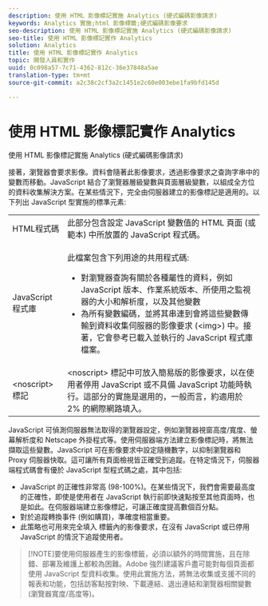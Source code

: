 ```yaml
---
description: 使用 HTML 影像標記實施 Analytics (硬式編碼影像請求)
keywords: Analytics 實施;html 影像標籤;硬式編碼影像要求
seo-description: 使用 HTML 影像標記實施 Analytics (硬式編碼影像請求)
seo-title: 使用 HTML 影像標記實作 Analytics
solution: Analytics
title: 使用 HTML 影像標記實作 Analytics
topic: 開發人員和實作
uuid: 0c098a57-7c71-4362-812c-36e37848a5ae
translation-type: tm+mt
source-git-commit: a2c38c2cf3a2c1451e2c60e003ebe1fa9bfd145d

---
```



# 使用 HTML 影像標記實作 Analytics

使用 HTML 影像標記實施 Analytics (硬式編碼影像請求)

接著，瀏覽器會要求影像。資料會隨著此影像要求，透過影像要求之查詢字串中的變數而移動。JavaScript 結合了瀏覽器層級變數與頁面層級變數，以組成全方位的資料收集解決方案。在某些情況下，完全由伺服器建立的影像標記是適用的。以下列出 JavaScript 型實施的標準元素: 

<table id="table_20BBE4387F234CF199E6C99741AF265C"> 
 <tbody> 
  <tr> 
   <td> HTML程式碼 </td> 
   <td> 此部分包含設定 JavaScript 變數值的 HTML 頁面 (或範本) 中所放置的 JavaScript 程式碼。 </td> 
  </tr> 
  <tr> 
   <td> JavaScript 程式庫 </td> 
   <td> <p>此檔案包含下列用途的共用程式碼:  </p> 
    <ul id="ul_ED50D66F2B2B476E8D9063099995998D"> 
     <li id="li_E88F6F28EC8946469ADCEAFF2F0A4EBA">對瀏覽器查詢有關於各種屬性的資料，例如 JavaScript 版本、作業系統版本、所使用之監視器的大小和解析度，以及其他變數 </li> 
     <li id="li_5CEBE37709D943B7921447FA7054A565">為所有變數編碼，並將其串連到會將這些變數傳輸到資料收集伺服器的影像要求 (&lt;img&gt;) 中。接著，它會參考已載入並執行的 JavaScript 程式庫檔案。 </li> 
    </ul> </td> 
  </tr> 
  <tr> 
   <td> &lt;noscript&gt; 標記 </td> 
   <td> &lt;noscript&gt; 標記中可放入簡易版的影像要求，以在使用者停用 JavaScript 或不具備 JavaScript 功能時執行。這部分的實施是選用的，一般而言，約適用於 2% 的網際網路填入。 </td> 
  </tr> 
 </tbody> 
</table>

JavaScript 可偵測伺服器無法取得的瀏覽器設定，例如瀏覽器視窗高度/寬度、螢幕解析度和 Netscape 外掛程式等。使用伺服器端方法建立影像標記時，將無法擷取這些變數。JavaScript 可在影像要求中設定隨機數字，以抑制瀏覽器和 Proxy 伺服器快取。這可讓所有頁面檢視皆正確受到追蹤。在特定情況下，伺服器端程式碼會有優於 JavaScript 型程式碼之處，其中包括: 

* JavaScript 的正確性非常高 (98-100%)。在某些情況下，我們會需要最高度的正確性，即使是使用者在 JavaScript 執行前即快速點按至其他頁面時，也是如此。在伺服器端建立影像標記，可讓正確度提高數個百分點。
* 對於追蹤轉換事件 (例如購買)，準確度相當重要。
* 此策略也可用來完全填入 <noscript> 標籤內的影像要求，在沒有 JavaScript 或已停用 JavaScript 的情況下追蹤使用者。

> [!NOTE]要使用伺服器產生的影像標籤，必須以額外的時間實施，且在除錯、部署及維護上都較為困難。Adobe 強烈建議客戶盡可能對每個頁面都使用 JavaScript 型資料收集。使用此實施方法，將無法收集或支援不同的報表和功能，包括訪客點按對映、下載連結、退出連結和瀏覽器相關變數 (瀏覽器寬度/高度等)。

